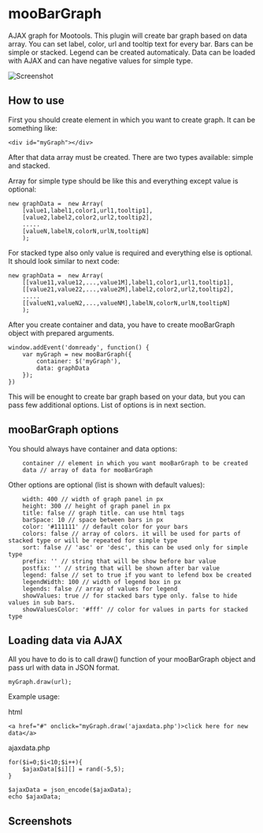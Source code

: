mooBarGraph
===========

AJAX graph for Mootools. This plugin will create bar graph based on data array. You can set label, color, url and tooltip text for every bar. Bars can be simple or stacked. Legend can be created automaticaly. Data can be loaded with AJAX and can have negative values for simple type.

![Screenshot](http://workshop.rs/projects/moobargraph/screenshot-1.png)



How to use
----------

First you should create element in which you want to create graph. It can be something like:

	<div id="myGraph"></div>

After that data array must be created. There are two types available: simple and stacked.

Array for simple type should be like this and everything except value is optional:

	new graphData =  new Array(
		[value1,label1,color1,url1,tooltip1],
		[value2,label2,color2,url2,tooltip2],
		.....
		[valueN,labelN,colorN,urlN,tooltipN]
		);
		

For stacked type also only value is required and everything else is optional. It should look similar to next code:

	new graphData =  new Array(
		[[value11,value12,...,value1M],label1,color1,url1,tooltip1],
		[[value21,value22,...,value2M],label2,color2,url2,tooltip2],
		.....
		[[valueN1,valueN2,...,valueNM],labelN,colorN,urlN,tooltipN]
		);

After you create container and data, you have to create mooBarGraph object with prepared arguments.

	window.addEvent('domready', function() {
	    var myGraph = new mooBarGraph({
	    	container: $('myGraph'),
	    	data: graphData
	    });
	})

This will be enought to create bar graph based on your data, but you can pass few additional options. List of options is in next section.


mooBarGraph options
-------------------

You should always have container and data options:

		container // element in which you want mooBarGraph to be created
		data // array of data for mooBarGraph
		
Other options are optional (list is shown with default values):

		width: 400 // width of graph panel in px
		height: 300 // height of graph panel in px
		title: false // graph title. can use html tags 		
		barSpace: 10 // space between bars in px
		color: '#111111' // default color for your bars
		colors: false // array of colors. it will be used for parts of stacked type or will be repeated for simple type
		sort: false // 'asc' or 'desc', this can be used only for simple type
		prefix: '' // string that will be show before bar value
		postfix: '' // string that will be shown after bar value
		legend: false // set to true if you want to lefend box be created
		legendWidth: 100 // width of legend box in px
		legends: false // array of values for legend
		showValues: true // for stacked bars type only. false to hide values in sub bars.
		showValuesColor: '#fff' // color for values in parts for stacked type
	

Loading data via AJAX 
---------------------

All you have to do is to call draw() function of your mooBarGraph object and pass url with data in JSON format.

	myGraph.draw(url);
	
Example usage:

html

	<a href="#" onclick="myGraph.draw('ajaxdata.php')>click here for new data</a>	

ajaxdata.php

	for($i=0;$i<10;$i++){
		$ajaxData[$i][] = rand(-5,5);
	}

	$ajaxData = json_encode($ajaxData);
	echo $ajaxData;

Screenshots
-----------


 